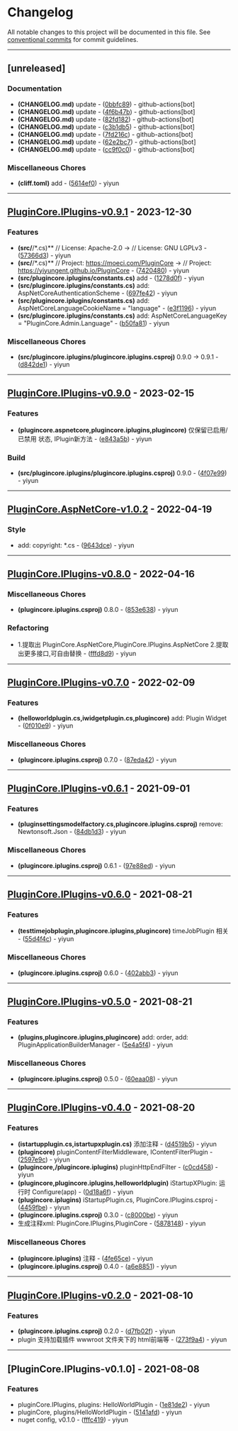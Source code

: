# Changelog

All notable changes to this project will be documented in this file. See [conventional commits](https://www.conventionalcommits.org/) for commit guidelines.

---
## [unreleased]

### Documentation

- **(CHANGELOG.md)** update - ([0bbfc89](https://github.com/yiyungent/PluginCore/commit/0bbfc8955b7f6338db2125c78ec250e9eeeadcce)) - github-actions[bot]
- **(CHANGELOG.md)** update - ([4f6b47b](https://github.com/yiyungent/PluginCore/commit/4f6b47b3f86bfce4a8f660166837a7322c568d78)) - github-actions[bot]
- **(CHANGELOG.md)** update - ([82fd182](https://github.com/yiyungent/PluginCore/commit/82fd182007362e8877c03ae2e1a496ed762825ae)) - github-actions[bot]
- **(CHANGELOG.md)** update - ([c3b1db5](https://github.com/yiyungent/PluginCore/commit/c3b1db5b918b6342d5a730ce2eac7552d39e3715)) - github-actions[bot]
- **(CHANGELOG.md)** update - ([7fd216c](https://github.com/yiyungent/PluginCore/commit/7fd216cde264fb9f0481db81117ece8fe374d5ab)) - github-actions[bot]
- **(CHANGELOG.md)** update - ([62e2bc7](https://github.com/yiyungent/PluginCore/commit/62e2bc766ce85f51459ae18c29c3bfef5c7ee64f)) - github-actions[bot]
- **(CHANGELOG.md)** update - ([cc9f0c0](https://github.com/yiyungent/PluginCore/commit/cc9f0c01cf176eae07c24ee1cfc9fa96778be614)) - github-actions[bot]

### Miscellaneous Chores

- **(cliff.toml)** add - ([5614ef0](https://github.com/yiyungent/PluginCore/commit/5614ef024d644349095e19a0016bb23d989b0c90)) - yiyun

---
## [PluginCore.IPlugins-v0.9.1](https://github.com/yiyungent/PluginCore/compare/PluginCore.IPlugins-v0.9.0..PluginCore.IPlugins-v0.9.1) - 2023-12-30

### Features

- **(src/**/*.cs)** //  License: Apache-2.0 -> //  License: GNU LGPLv3 - ([57366d3](https://github.com/yiyungent/PluginCore/commit/57366d3e2afdb8e20e94851aa8a09f1ee61b6d7e)) - yiyun
- **(src/**/*.cs)** //  Project: https://moeci.com/PluginCore -> //  Project: https://yiyungent.github.io/PluginCore - ([7420480](https://github.com/yiyungent/PluginCore/commit/742048065978c1b8597fab3d52f011db4247fbda)) - yiyun
- **(src/plugincore.iplugins/constants.cs)** add - ([1278d0f](https://github.com/yiyungent/PluginCore/commit/1278d0f4acaa201869e0eb014156e14c6575cd00)) - yiyun
- **(src/plugincore.iplugins/constants.cs)** add: AspNetCoreAuthenticationScheme - ([697fe42](https://github.com/yiyungent/PluginCore/commit/697fe422408eec364075689c60aa9771113e1bd2)) - yiyun
- **(src/plugincore.iplugins/constants.cs)** add: AspNetCoreLanguageCookieName = "language" - ([e3f1196](https://github.com/yiyungent/PluginCore/commit/e3f119655739a510a6804101c4e5d7067719ff86)) - yiyun
- **(src/plugincore.iplugins/constants.cs)** add: AspNetCoreLanguageKey = "PluginCore.Admin.Language" - ([b50fa81](https://github.com/yiyungent/PluginCore/commit/b50fa81fb9efa87ae8048ab1925d3f79ec7c869c)) - yiyun

### Miscellaneous Chores

- **(src/plugincore.iplugins/plugincore.iplugins.csproj)** 0.9.0 -> 0.9.1 - ([d842de1](https://github.com/yiyungent/PluginCore/commit/d842de15552e19f7ba8f75e5ef89c68713ef31a5)) - yiyun

---
## [PluginCore.IPlugins-v0.9.0](https://github.com/yiyungent/PluginCore/compare/PluginCore.AspNetCore-v1.0.2..PluginCore.IPlugins-v0.9.0) - 2023-02-15

### Features

- **(plugincore.aspnetcore,plugincore.iplugins,plugincore)** 仅保留已启用/已禁用 状态, IPlugin新方法 - ([e843a5b](https://github.com/yiyungent/PluginCore/commit/e843a5ba9fad4e88290c09bb3282b730c44c5a06)) - yiyun

### Build

- **(src/plugincore.iplugins/plugincore.iplugins.csproj)** <Version>0.9.0</Version> - ([4f07e99](https://github.com/yiyungent/PluginCore/commit/4f07e99d176421853e276c2a83e84433592f5112)) - yiyun

---
## [PluginCore.AspNetCore-v1.0.2](https://github.com/yiyungent/PluginCore/compare/PluginCore.IPlugins-v0.8.0..PluginCore.AspNetCore-v1.0.2) - 2022-04-19

### Style

- add: copyright: *.cs - ([9643dce](https://github.com/yiyungent/PluginCore/commit/9643dce112861a440d63306cb555accbed3d5111)) - yiyun

---
## [PluginCore.IPlugins-v0.8.0](https://github.com/yiyungent/PluginCore/compare/PluginCore.IPlugins-v0.7.0..PluginCore.IPlugins-v0.8.0) - 2022-04-16

### Miscellaneous Chores

- **(plugincore.iplugins.csproj)** <Version>0.8.0</Version> - ([853e638](https://github.com/yiyungent/PluginCore/commit/853e63850940aeecc0492bb12da54c548321e408)) - yiyun

### Refactoring

- 1.提取出 PluginCore.AspNetCore,PluginCore.IPlugins.AspNetCore 2.提取出更多接口,可自由替换 - ([fffd8d9](https://github.com/yiyungent/PluginCore/commit/fffd8d91c23fd6e4a4d09cbf91975beb3cf7acf0)) - yiyun

---
## [PluginCore.IPlugins-v0.7.0](https://github.com/yiyungent/PluginCore/compare/PluginCore.IPlugins-v0.6.1..PluginCore.IPlugins-v0.7.0) - 2022-02-09

### Features

- **(helloworldplugin.cs,iwidgetplugin.cs,plugincore)** add: Plugin Widget - ([0f010e9](https://github.com/yiyungent/PluginCore/commit/0f010e9cb9b11c4ccda51c40656dc5fd82a16a01)) - yiyun

### Miscellaneous Chores

- **(plugincore.iplugins.csproj)** 0.7.0 - ([87eda42](https://github.com/yiyungent/PluginCore/commit/87eda427bae83181559de92abaa8241f6e94199a)) - yiyun

---
## [PluginCore.IPlugins-v0.6.1](https://github.com/yiyungent/PluginCore/compare/PluginCore.IPlugins-v0.6.0..PluginCore.IPlugins-v0.6.1) - 2021-09-01

### Features

- **(pluginsettingsmodelfactory.cs,plugincore.iplugins.csproj)** remove: Newtonsoft.Json - ([84db1d3](https://github.com/yiyungent/PluginCore/commit/84db1d3f2bf9bae71320883b4c92f7e0f565bf15)) - yiyun

### Miscellaneous Chores

- **(plugincore.iplugins.csproj)** 0.6.1 - ([97e88ed](https://github.com/yiyungent/PluginCore/commit/97e88edeacd7b2526f5899db67d66165eb3f4dc9)) - yiyun

---
## [PluginCore.IPlugins-v0.6.0](https://github.com/yiyungent/PluginCore/compare/PluginCore.IPlugins-v0.5.0..PluginCore.IPlugins-v0.6.0) - 2021-08-21

### Features

- **(testtimejobplugin,plugincore.iplugins,plugincore)** timeJobPlugin 相关 - ([55d4f4c](https://github.com/yiyungent/PluginCore/commit/55d4f4ca7ddd9738216b9434ad1c30ef75f06471)) - yiyun

### Miscellaneous Chores

- **(plugincore.iplugins.csproj)** 0.6.0 - ([402abb3](https://github.com/yiyungent/PluginCore/commit/402abb38d25c8677b671e8e4ac3aa3f08fb33f51)) - yiyun

---
## [PluginCore.IPlugins-v0.5.0](https://github.com/yiyungent/PluginCore/compare/PluginCore.IPlugins-v0.4.0..PluginCore.IPlugins-v0.5.0) - 2021-08-21

### Features

- **(plugins,plugincore.iplugins,plugincore)** add: order, add: PluginApplicationBuilderManager - ([5e4a5f4](https://github.com/yiyungent/PluginCore/commit/5e4a5f46a4eb3aaca5d978fc1e695d0849e11e5c)) - yiyun

### Miscellaneous Chores

- **(plugincore.iplugins.csproj)** 0.5.0 - ([60eaa08](https://github.com/yiyungent/PluginCore/commit/60eaa08c68e46668d9a6d83b2b7664c6843fadd3)) - yiyun

---
## [PluginCore.IPlugins-v0.4.0](https://github.com/yiyungent/PluginCore/compare/PluginCore.IPlugins-v0.2.0..PluginCore.IPlugins-v0.4.0) - 2021-08-20

### Features

- **(istartupplugin.cs,istartupxplugin.cs)** 添加注释 - ([d4519b5](https://github.com/yiyungent/PluginCore/commit/d4519b54e9df931c6e75d9ca59742edc5f3185ac)) - yiyun
- **(plugincore)** pluginContentFilterMiddleware, IContentFilterPlugin - ([2597e9c](https://github.com/yiyungent/PluginCore/commit/2597e9c054bde134f9f250071347990be59e8d37)) - yiyun
- **(plugincore,/plugincore.iplugins)** pluginHttpEndFilter - ([c0cd458](https://github.com/yiyungent/PluginCore/commit/c0cd4581df72cdb9f4f678a531e7f04980c9695d)) - yiyun
- **(plugincore,plugincore.iplugins,helloworldplugin)** iStartupXPlugin: 运行时 Configure(app) - ([0d18a6f](https://github.com/yiyungent/PluginCore/commit/0d18a6f9949faa1e92f1d20da35689e8e153bac1)) - yiyun
- **(plugincore.iplugins)** iStartupPlugin.cs, PluginCore.IPlugins.csproj - ([4459fbe](https://github.com/yiyungent/PluginCore/commit/4459fbe5e2cbe369519b7010a7b7d6d4600738cf)) - yiyun
- **(plugincore.iplugins.csproj)** 0.3.0 - ([c8000be](https://github.com/yiyungent/PluginCore/commit/c8000bec4800826afa5db37edfb095a945231591)) - yiyun
- 生成注释xml: PluginCore.IPlugins,PluginCore - ([5878148](https://github.com/yiyungent/PluginCore/commit/5878148244344f412e75fe9446824dd99ca2de47)) - yiyun

### Miscellaneous Chores

- **(plugincore.iplugins)** 注释 - ([4fe65ce](https://github.com/yiyungent/PluginCore/commit/4fe65ce4e731e1a67d35f2c202239f062fe45adc)) - yiyun
- **(plugincore.iplugins.csproj)** 0.4.0 - ([a6e8851](https://github.com/yiyungent/PluginCore/commit/a6e8851b75dabb8ca68d8e14124a1332e7c13ad7)) - yiyun

---
## [PluginCore.IPlugins-v0.2.0](https://github.com/yiyungent/PluginCore/compare/PluginCore.IPlugins-v0.1.0..PluginCore.IPlugins-v0.2.0) - 2021-08-10

### Features

- **(plugincore.iplugins.csproj)** 0.2.0 - ([d7fb02f](https://github.com/yiyungent/PluginCore/commit/d7fb02fe481e1b2d20a7f7b34f0fa50e95240059)) - yiyun
- plugin 支持加载插件 wwwroot 文件夹下的 html前端等 - ([273f9a4](https://github.com/yiyungent/PluginCore/commit/273f9a44c8727675f60d364fcf59a373958b3575)) - yiyun

---
## [PluginCore.IPlugins-v0.1.0] - 2021-08-08

### Features

- pluginCore.IPlugins, plugins: HelloWorldPlugin - ([1e81de2](https://github.com/yiyungent/PluginCore/commit/1e81de2107394f527a94ec5d4c2ae6853d2d5526)) - yiyun
- pluginCore, plugins/HelloWorldPlugin - ([5141afd](https://github.com/yiyungent/PluginCore/commit/5141afded8feba94af581d6132fccb87aafa516c)) - yiyun
- nuget config, v0.1.0 - ([fffc419](https://github.com/yiyungent/PluginCore/commit/fffc419480481b632340eb4e42a0b608c5fff144)) - yiyun

<!-- generated by git-cliff -->

